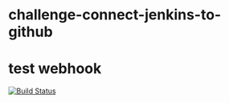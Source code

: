 # challenge-connect-jenkins-to-github

# test webhook

[![Build Status](http://52.2.193.19/buildStatus/icon?job=challenge-connect-jenkins-to-github)](http://52.2.193.19/job/challenge-connect-jenkins-to-github/)
